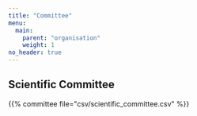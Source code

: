 ```yaml
---
title: "Committee"
menu:
  main:
    parent: "organisation"
    weight: 1
no_header: true
---
```


<!--
## Organising Committee

{{% committee file="csv/organising_committee.csv" %}}
-->

## Scientific Committee

{{% committee file="csv/scientific_committee.csv" %}}

<!--
## Logistics Committee

{{% committee file="csv/logistics_committee.csv" %}}

## Technical Committee
{{% committee file="csv/technical_committee.csv" %}}

## Students' guides
{{% guides file="csv/guides.csv" %}}
-->
